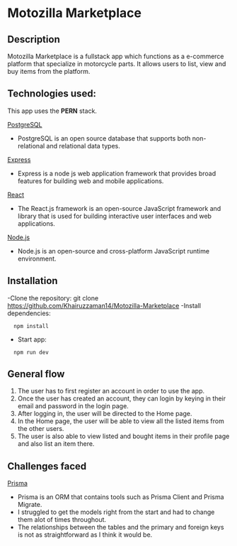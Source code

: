 # Motozilla Marketplace

## Description

Motozilla Marketplace is a fullstack app which functions as a e-commerce platform that specialize in motorcycle parts.
It allows users to list, view and buy items from the platform.

## Technologies used:

This app uses the **PERN** stack.

[ PostgreSQL ](https://www.postgresql.org/)

- PostgreSQL is an open source database that supports both non-relational and relational data types.

[ Express ](https://expressjs.com/)

- Express is a node js web application framework that provides broad features for building web and mobile applications.

[ React ](https://react.dev/)

- The React.js framework is an open-source JavaScript framework and library that is used for building interactive user interfaces and web applications.

[ Node.js ](https://nodejs.org/en)

- Node.js is an open-source and cross-platform JavaScript runtime environment.

## Installation

-Clone the repository: git clone <https://github.com/Khairuzzaman14/Motozilla-Marketplace>
-Install dependencies:

```
  npm install
```

- Start app:

```
  npm run dev
```

## General flow

1. The user has to first register an account in order to use the app.
2. Once the user has created an account, they can login by keying in their email and password in the login page.
3. After logging in, the user will be directed to the Home page.
4. In the Home page, the user will be able to view all the listed items from the other users.
5. The user is also able to view listed and bought items in their profile page and also list an item there.

## Challenges faced

[ Prisma ](https://www.prisma.io/)

- Prisma is an ORM that contains tools such as Prisma Client and Prisma Migrate.
- I struggled to get the models right from the start and had to change them alot of times throughout.
- The relationships between the tables and the primary and foreign keys is not as straightforward as I think it would be.
